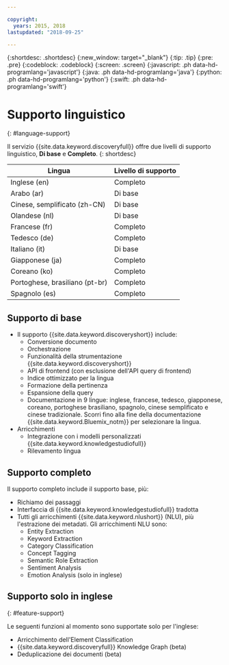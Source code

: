 ```yaml
---

copyright:
  years: 2015, 2018
lastupdated: "2018-09-25"

---
```


{:shortdesc: .shortdesc}
{:new_window: target="_blank"}
{:tip: .tip}
{:pre: .pre}
{:codeblock: .codeblock}
{:screen: .screen}
{:javascript: .ph data-hd-programlang='javascript'}
{:java: .ph data-hd-programlang='java'}
{:python: .ph data-hd-programlang='python'}
{:swift: .ph data-hd-programlang='swift'}

# Supporto linguistico
{: #language-support}

Il servizio {{site.data.keyword.discoveryfull}} offre due livelli di supporto linguistico, **Di base** e **Completo**.
{: shortdesc}

| Lingua                         |  Livello di supporto         |
|---------------------------------|------------------------|
| Inglese (en)                    |  Completo         |
| Arabo (ar)                     |  Di base         |
| Cinese, semplificato (zh-CN)     |  Di base         |
| Olandese (nl)                     |  Di base         |
| Francese (fr)                     |  Completo         |
| Tedesco (de)                     |  Completo         |
| Italiano (it)                    |  Di base         |
| Giapponese (ja)                  |  Completo         |
| Coreano (ko)                    |  Completo         |
| Portoghese, brasiliano (pt-br)   |  Completo         |
| Spagnolo (es)                    |  Completo         |

## Supporto di base

- Il supporto {{site.data.keyword.discoveryshort}} include:
    - Conversione documento
    - Orchestrazione
    - Funzionalità della strumentazione {{site.data.keyword.discoveryshort}} 
    - API di frontend (con esclusione dell'API query di frontend)
    - Indice ottimizzato per la lingua
    - Formazione della pertinenza 
    - Espansione della query
    - Documentazione in 9 lingue: inglese, francese, tedesco, giapponese, coreano, portoghese brasiliano, spagnolo, cinese semplificato e cinese tradizionale. Scorri fino alla fine della documentazione {{site.data.keyword.Bluemix_notm}} per selezionare la lingua.
- Arricchimenti
    - Integrazione con i modelli personalizzati {{site.data.keyword.knowledgestudiofull}} 
    - Rilevamento lingua

## Supporto completo

Il supporto completo include il supporto base, più:

- Richiamo dei passaggi 
- Interfaccia di {{site.data.keyword.knowledgestudiofull}} tradotta
- Tutti gli arricchimenti {{site.data.keyword.nlushort}} (NLU), più l'estrazione dei metadati. Gli arricchimenti NLU sono:
    - Entity Extraction 
    - Keyword Extraction 
    - Category Classification
    - Concept Tagging 
    - Semantic Role Extraction
    - Sentiment Analysis
    - Emotion Analysis (solo in inglese)

## Supporto solo in inglese
{: #feature-support}

Le seguenti funzioni al momento sono supportate solo per l'inglese:

- Arricchimento dell'Element Classification
- {{site.data.keyword.discoveryfull}} Knowledge Graph (beta)
- Deduplicazione dei documenti (beta)
